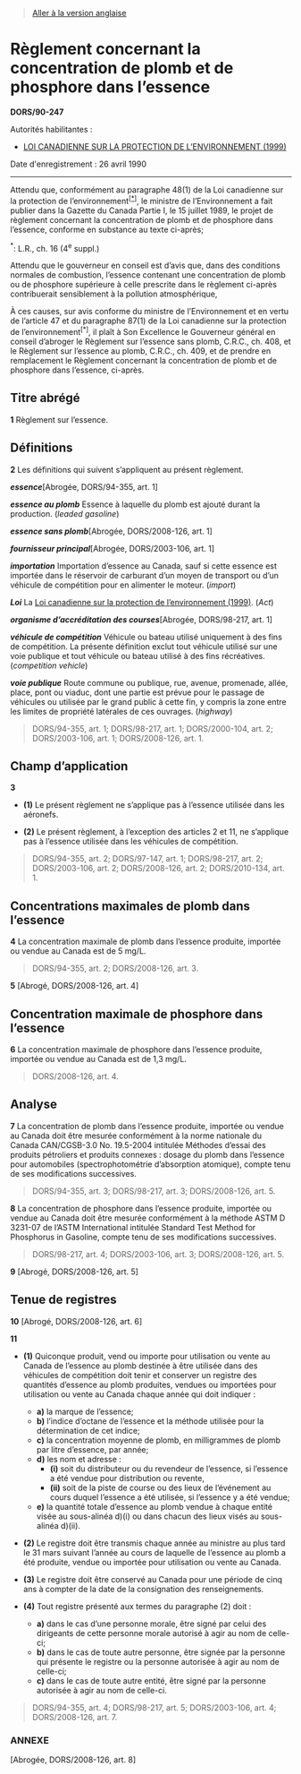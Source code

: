> [Aller à la version anglaise](/en/Regulations/Statutory%20Orders%20and%20Regulations/90/247.md)

# Règlement concernant la concentration de plomb et de phosphore dans l’essence

**DORS/90-247**

Autorités habilitantes : 
- [LOI CANADIENNE SUR LA PROTECTION DE L’ENVIRONNEMENT (1999)](/fr/Lois/Lois%20du%20Canada/1999/ch.%2033.md)

Date d'enregistrement : 26 avril 1990

----------

Attendu que, conformément au paragraphe 48(1) de la Loi canadienne sur la protection de l’environnement<sup><a href='#footnote1star_e'>[*]</a></sup>, le ministre de l’Environnement a fait publier dans la Gazette du Canada Partie I, le 15 juillet 1989, le projet de règlement concernant la concentration de plomb et de phosphore dans l’essence, conforme en substance au texte ci-après;

<a name='footnote1star_e'><sup>*</sup></a>: L.R., ch. 16 (4<sup>e</sup> suppl.)<br />

Attendu que le gouverneur en conseil est d’avis que, dans des conditions normales de combustion, l’essence contenant une concentration de plomb ou de phosphore supérieure à celle prescrite dans le règlement ci-après contribuerait sensiblement à la pollution atmosphérique,

À ces causes, sur avis conforme du ministre de l’Environnement et en vertu de l’article 47 et du paragraphe 87(1) de la Loi canadienne sur la protection de l’environnement<sup>[*]</sup>, il plaît à Son Excellence le Gouverneur général en conseil d’abroger le Règlement sur l’essence sans plomb, C.R.C., ch. 408, et le Règlement sur l’essence au plomb, C.R.C., ch. 409, et de prendre en remplacement le Règlement concernant la concentration de plomb et de phosphore dans l’essence, ci-après.




## Titre abrégé


**1** Règlement sur l’essence.




## Définitions


**2** Les définitions qui suivent s’appliquent au présent règlement.

***essence***[Abrogée, DORS/94-355, art. 1]

***essence au plomb*** Essence à laquelle du plomb est ajouté durant la production. (*leaded gasoline*)

***essence sans plomb***[Abrogée, DORS/2008-126, art. 1]

***fournisseur principal***[Abrogée, DORS/2003-106, art. 1]

***importation*** Importation d’essence au Canada, sauf si cette essence est importée dans le réservoir de carburant d’un moyen de transport ou d’un véhicule de compétition pour en alimenter le moteur. (*import*)

***Loi*** La [Loi canadienne sur la protection de l’environnement (1999)](/fr/Lois/Lois%20du%20Canada/1999/ch.%2033.md). (*Act*)

***organisme d’accréditation des courses***[Abrogée, DORS/98-217, art. 1]

***véhicule de compétition*** Véhicule ou bateau utilisé uniquement à des fins de compétition. La présente définition exclut tout véhicule utilisé sur une voie publique et tout véhicule ou bateau utilisé à des fins récréatives. (*competition vehicle*)

***voie publique*** Route commune ou publique, rue, avenue, promenade, allée, place, pont ou viaduc, dont une partie est prévue pour le passage de véhicules ou utilisée par le grand public à cette fin, y compris la zone entre les limites de propriété latérales de ces ouvrages. (*highway*) 
> DORS/94-355, art. 1; DORS/98-217, art. 1; DORS/2000-104, art. 2; DORS/2003-106, art. 1; DORS/2008-126, art. 1.





## Champ d’application


**3** 

- **(1)** Le présent règlement ne s’applique pas à l’essence utilisée dans les aéronefs.

- **(2)** Le présent règlement, à l’exception des articles 2 et 11, ne s’applique pas à l’essence utilisée dans les véhicules de compétition.
> DORS/94-355, art. 2; DORS/97-147, art. 1; DORS/98-217, art. 2; DORS/2003-106, art. 2; DORS/2008-126, art. 2; DORS/2010-134, art. 1.





## Concentrations maximales de plomb dans l’essence


**4** La concentration maximale de plomb dans l’essence produite, importée ou vendue au Canada est de 5 mg/L.
> DORS/94-355, art. 2; DORS/2008-126, art. 3.




**5** [Abrogé, DORS/2008-126, art. 4]




## Concentration maximale de phosphore dans l’essence


**6** La concentration maximale de phosphore dans l’essence produite, importée ou vendue au Canada est de 1,3 mg/L.
> DORS/2008-126, art. 4.





## Analyse


**7** La concentration de plomb dans l’essence produite, importée ou vendue au Canada doit être mesurée conformément à la norme nationale du Canada CAN/CGSB-3.0 No. 19.5-2004 intitulée Méthodes d’essai des produits pétroliers et produits connexes : dosage du plomb dans l’essence pour automobiles (spectrophotométrie d’absorption atomique), compte tenu de ses modifications successives.
> DORS/94-355, art. 3; DORS/98-217, art. 3; DORS/2008-126, art. 5.




**8** La concentration de phosphore dans l’essence produite, importée ou vendue au Canada doit être mesurée conformément à la méthode ASTM D 3231-07 de l’ASTM International intitulée Standard Test Method for Phosphorus in Gasoline, compte tenu de ses modifications successives.
> DORS/98-217, art. 4; DORS/2003-106, art. 3; DORS/2008-126, art. 5.




**9** [Abrogé, DORS/2008-126, art. 5]




## Tenue de registres


**10** [Abrogé, DORS/2008-126, art. 6]



**11** 

- **(1)** Quiconque produit, vend ou importe pour utilisation ou vente au Canada de l’essence au plomb destinée à être utilisée dans des véhicules de compétition doit tenir et conserver un registre des quantités d’essence au plomb produites, vendues ou importées pour utilisation ou vente au Canada chaque année qui doit indiquer :
	- **a)** la marque de l’essence;
	- **b)** l’indice d’octane de l’essence et la méthode utilisée pour la détermination de cet indice;
	- **c)** la concentration moyenne de plomb, en milligrammes de plomb par litre d’essence, par année;
	- **d)** les nom et adresse :
		- **(i)** soit du distributeur ou du revendeur de l’essence, si l’essence a été vendue pour distribution ou revente,
		- **(ii)** soit de la piste de course ou des lieux de l’événement au cours duquel l’essence a été utilisée, si l’essence y a été vendue;
	- **e)** la quantité totale d’essence au plomb vendue à chaque entité visée au sous-alinéa d)(i) ou dans chacun des lieux visés au sous-alinéa d)(ii).

- **(2)** Le registre doit être transmis chaque année au ministre au plus tard le 31 mars suivant l’année au cours de laquelle de l’essence au plomb a été produite, vendue ou importée pour utilisation ou vente au Canada.

- **(3)** Le registre doit être conservé au Canada pour une période de cinq ans à compter de la date de la consignation des renseignements.

- **(4)** Tout registre présenté aux termes du paragraphe (2) doit :
	- **a)** dans le cas d’une personne morale, être signé par celui des dirigeants de cette personne morale autorisé à agir au nom de celle-ci;
	- **b)** dans le cas de toute autre personne, être signée par la personne qui présente le registre ou la personne autorisée à agir au nom de celle-ci;
	- **c)** dans le cas de toute autre entité, être signé par la personne autorisée à agir au nom de celle-ci.
> DORS/94-355, art. 4; DORS/98-217, art. 5; DORS/2003-106, art. 4; DORS/2008-126, art. 7.





### **ANNEXE** 
[Abrogée, DORS/2008-126, art. 8]


